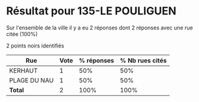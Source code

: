 # Résultat pour 135-LE POULIGUEN

Sur l'ensemble de la ville il y a eu 2 réponses dont 2 réponses avec une rue citée (100%)

2 points noirs identifiés

| Rue | Vote | % réponses | % Nb rues cités|
|-----|------|------------|----------------|
| KERHAUT | 1 | 50% | 50%|
| PLAGE DU NAU | 1 | 50% | 50%|
| **Total** | 2 | 100% | 100%|
